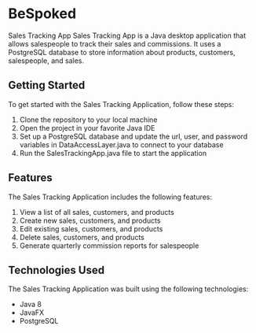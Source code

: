 # BeSpoked

Sales Tracking App
Sales Tracking App is a Java desktop application that allows salespeople to track their sales and commissions. It uses a PostgreSQL database to store information about products, customers, salespeople, and sales.


## Getting Started
To get started with the Sales Tracking Application, follow these steps:

1. Clone the repository to your local machine
2. Open the project in your favorite Java IDE
3. Set up a PostgreSQL database and update the url, user, and password variables in DataAccessLayer.java to connect to your database
4. Run the SalesTrackingApp.java file to start the application

## Features
The Sales Tracking Application includes the following features:

1. View a list of all sales, customers, and products
2. Create new sales, customers, and products
3. Edit existing sales, customers, and products
4. Delete sales, customers, and products
5. Generate quarterly commission reports for salespeople

## Technologies Used
The Sales Tracking Application was built using the following technologies:

- Java 8
- JavaFX
- PostgreSQL


